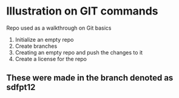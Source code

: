 # Illustration on GIT commands

Repo used as a walkthrough on Git basics

1. Initialize an empty repo
2. Create branches
3. Creating an empty repo and push the changes to it
4. Create a license for the repo


## These were made in the branch denoted as sdfpt12
